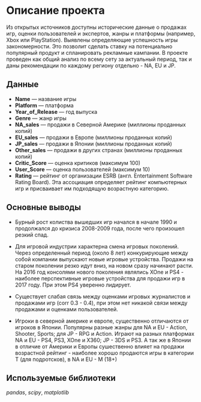 # Описание проекта

Из открытых источников доступны исторические данные о продажах игр, оценки пользователей и экспертов, жанры и платформы (например, Xbox или PlayStation). 
Выявлены определяющие успешность игры закономерности. Это позволит сделать ставку на потенциально популярный продукт и спланировать рекламные кампании. 
В проекте проведен как общий анализ по всему сету за актуальный период, так и даны рекомендации по каждому региону отдельно - NA, EU и JP.


## Данные

* __Name__ — название игры
* __Platform__ — платформа
* __Year_of_Release__ — год выпуска
* __Genre__ — жанр игры
* __NA_sales__ — продажи в Северной Америке (миллионы проданных копий)
* __EU_sales__ — продажи в Европе (миллионы проданных копий)
* __JP_sales__ — продажи в Японии (миллионы проданных копий)
* __Other_sales__ — продажи в других странах (миллионы проданных копий)
* __Critic_Score__ — оценка критиков (максимум 100)
* __User_Score__ — оценка пользователей (максимум 10)
* __Rating__ — рейтинг от организации ESRB (англ. Entertainment Software Rating Board). Эта ассоциация определяет рейтинг компьютерных игр и присваивает им подходящую возрастную категорию.

## Основные выводы

* Бурный рост колиства вышедших игр начался в начале 1990 и продолжался до кризиса 2008-2009 года, после чего произошел резкий спад. 


* Для игровой индустрии характерна смена игровых поколений. Через определенный период (около 8 лет) конкурирующие между собой компании выпускают новые игровые устройства. 
Продажи на старом поколении резко идут вниз, на новом сразу начинают расти. На 2016 год консолями нового поколения являлись XOne и PS4 - наиболее перспективные игровые устройства для продажи игр в 2017 году. 
При этом PS4 уверенно лидирует.


* Существует слабая связь между оценками игровых журналистов и продажами игр (corr 0.3 - 0.4), при этом нет никакой связи между продажами и оценками пользователей.


* Игроки в северной америке и европе, существенно отличаются от игроков в Японии. Популярны разные жанры для NA и EU - Action, Shooter, Sports; для JP - RPG и Action. 
Играют на разных платформах NA и EU - PS4, PS3, XOne и X360; JP - 3DS и PS3. 
А так же в Японии в отличие от Америки и Европы сушественно влияет на продажи возрастной рейтинг - наиболее хорошо продаются игры в категории T (для подротсков), в NA и EU - M (18+)

## Используемые библиотеки
*pandas*, *scipy*, *matplotlib*
